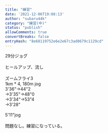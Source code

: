 ```yaml
---
title: "練習"
date: '2021-12-06T19:08:13'
author: "subaru44k"
category: "練習(中)"
status: "publish"
allowComments: true
convertBreaks: false
entryHash: "8e68119752e6e2e67c3ad0679c1129cd"
---
```

29分ジョグ<br>
<br>
ヒールアップ、流し<br>
<br>
ズームフライ3<br>
1km * 4, 180m jog<br>
3'36"→44"2<br>
→3'35"→48"0<br>
→3'34"→53"4<br>
→3'28"<br>
<br>
5'11"jog<br>
<br>
問題なし。練習になっている。
